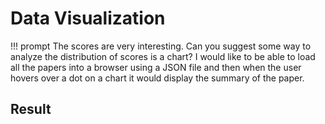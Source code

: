 # Data Visualization

!!! prompt
    The scores are very interesting.  Can you suggest some way to analyze the distribution of scores is a chart?  I would like to be able to load all the papers into a browser using a JSON file and then when the user hovers over a dot on a chart it would display the summary of the paper.

## Result

[](../data-viewers/data-viewer-v1/index.md)